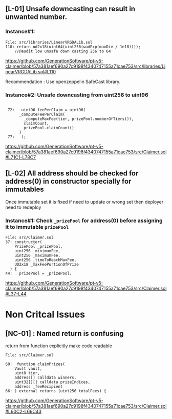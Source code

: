 ## [L-01] Unsafe downcasting can result in unwanted number.

### Instance#1:

```solidity
File: src/libraries/LinearVRGDALib.sol
110: return ud2x18(uint64(uint256(wadExp(maxDiv / 1e18))));
    //@audit low unsafe down casting 256 to 64
```

https://github.com/GenerationSoftware/pt-v5-claimer/blob/57a381aef690a27c9198f4340747155a71cae753/src/libraries/LinearVRGDALib.sol#L110

Recommendation : Use openzeppelin SafeCast library.

### Instance#2: Unsafe downcasting from uint256 to uint96

```solidity

 72:   uint96 feePerClaim = uint96(
      _computeFeePerClaim(
        _computeMaxFee(tier, prizePool.numberOfTiers()),
        claimCount,
        prizePool.claimCount()
      )
 77:   );
```

https://github.com/GenerationSoftware/pt-v5-claimer/blob/57a381aef690a27c9198f4340747155a71cae753/src/Claimer.sol#L71C1-L78C7

## [L-02] All address should be checked for address(0) in constructor specially for immutables

Once immutable set it is fixed if need to update or wrong set then deployer need to redeploy

### Instance#1: Check `_prizePool` for address(0) before assigning it to immutable `prizePool`

```solidity
File: src/Claimer.sol
37: constructor(
    PrizePool _prizePool,
    uint256 _minimumFee,
    uint256 _maximumFee,
    uint256 _timeToReachMaxFee,
    UD2x18 _maxFeePortionOfPrize
  ) {
44:   prizePool = _prizePool;
```

https://github.com/GenerationSoftware/pt-v5-claimer/blob/57a381aef690a27c9198f4340747155a71cae753/src/Claimer.sol#L37-L44

# Non Critcal Issues

## [NC-01] : Named return is confusing

return from function explicitly make code readable

```solidity
File: src/Claimer.sol

60:  function claimPrizes(
    Vault vault,
    uint8 tier,
    address[] calldata winners,
    uint32[][] calldata prizeIndices,
    address _feeRecipient
66: ) external returns (uint256 totalFees) {
```

https://github.com/GenerationSoftware/pt-v5-claimer/blob/57a381aef690a27c9198f4340747155a71cae753/src/Claimer.sol#L60C2-L66C43